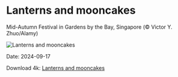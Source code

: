 # Lanterns and mooncakes

Mid-Autumn Festival in Gardens by the Bay, Singapore (© Victor Y. Zhuo/Alamy)

![Lanterns and mooncakes](https://bing.com/th?id=OHR.MidAutumnSingapore_EN-US5283310908_UHD.jpg&rf=LaDigue_UHD.jpg&pid=hp&w=1024&h=576&rs=1&c=4)

Date: 2024-09-17

Download 4k: [Lanterns and mooncakes](https://bing.com/th?id=OHR.MidAutumnSingapore_EN-US5283310908_UHD.jpg&rf=LaDigue_UHD.jpg&pid=hp&w=3840&h=2160&rs=1&c=4)


